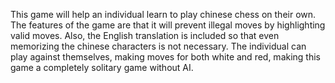 This game will help an individual learn to play chinese chess on their own. The features of the game are that it will prevent illegal moves by highlighting valid moves. Also, the English translation is included so that even memorizing the chinese characters is not necessary. The individual can play against themselves, making moves for both white and red, making this game a completely solitary game without AI. 
